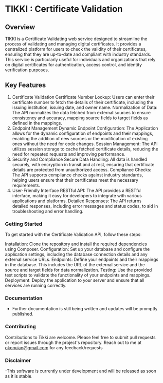 # TIKKI : Certificate Validation

## Overview
TIKKI is a Certificate Validating web service designed to streamline the process of validating and managing digital certificates. It provides a centralized platform for users to check the validity of their certificates, ensuring that they are up-to-date and compliant with industry standards. This service is particularly useful for individuals and organizations that rely on digital certificates for authentication, access control, and identity verification purposes.

## Key Features

1. Certificate Validation
Certificate Number Lookup: Users can enter their certificate number to fetch the details of their certificate, including the issuing institution, issuing date, and owner name.
Normalization of Data: The API normalizes the data fetched from external sources to ensure consistency and accuracy, mapping source fields to target fields as defined in the mappings.
2. Endpoint Management
Dynamic Endpoint Configuration: The Application allows for the dynamic configuration of endpoints and their mappings, enabling the addition of new sources or the modification of existing ones without the need for code changes.
Session Management: The API utilizes session storage to cache fetched certificate details, reducing the need for repeated requests and improving performance.
3. Security and Compliance
Secure Data Handling: All data is handled securely, with encryption in transit and at rest, ensuring that certificate details are protected from unauthorized access.
Compliance Checks: The API supports compliance checks against industry standards, helping users ensure that their certificates meet the necessary requirements.
4. User-Friendly Interface
RESTful API: The API provides a RESTful interface, making it easy for developers to integrate with various applications and platforms.
Detailed Responses: The API returns detailed responses, including error messages and status codes, to aid in troubleshooting and error handling.

### Getting Started
To get started with the Certificate Validation API, follow these steps:

Installation: Clone the repository and install the required dependencies using Composer.
Configuration: Set up your database and configure the application settings, including the database connection details and any external service URLs.
Endpoints: Define your endpoints and their mappings in the database. This includes the URL of the external service and the source and target fields for data normalization.
Testing: Use the provided test scripts to validate the functionality of your endpoints and mappings.
Deployment: Deploy the application to your server and ensure that all services are running correctly.

### Documentation
- Further documentation is still being written and updates will be promptly published.

### Contributing
Contributions to Tikki are welcome. Please feel free to submit pull requests or report issues through the project's repository.
Reach out to me at okonuian@gmail.com for any feedback/requests

### Disclaimer
-This software is currently under development and will be released as soon as it is stable.
